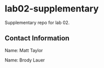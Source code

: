 # lab02-supplementary
Supplementary repo for lab 02.

## Contact Information

Name: Matt Taylor

Name: Brody Lauer
